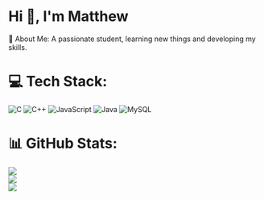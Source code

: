 <h1>Hi 👋, I'm Matthew</h1>
 💫 About Me:
A passionate student, learning new things and developing my skills.


# 💻 Tech Stack:
![C](https://img.shields.io/badge/c-%2300599C.svg?style=for-the-badge&logo=c&logoColor=white) ![C++](https://img.shields.io/badge/c++-%2300599C.svg?style=for-the-badge&logo=c%2B%2B&logoColor=white) ![JavaScript](https://img.shields.io/badge/javascript-%23323330.svg?style=for-the-badge&logo=javascript&logoColor=%23F7DF1E) ![Java](https://img.shields.io/badge/java-%23ED8B00.svg?style=for-the-badge&logo=openjdk&logoColor=white) ![MySQL](https://img.shields.io/badge/mysql-4479A1.svg?style=for-the-badge&logo=mysql&logoColor=white)
# 📊 GitHub Stats:
![](https://github-readme-stats.vercel.app/api?username=OlkoMateusz&theme=dark&hide_border=false&include_all_commits=true&count_private=true)<br/>
![](https://nirzak-streak-stats.vercel.app/?user=OlkoMateusz&theme=dark&hide_border=false)<br/>
![](https://github-readme-stats.vercel.app/api/top-langs/?username=OlkoMateusz&theme=dark&hide_border=false&include_all_commits=true&count_private=true&layout=compact)
